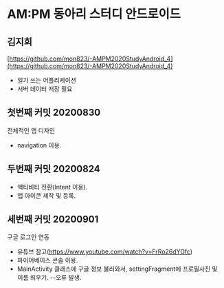 AM:PM 동아리 스터디 안드로이드
==

## 김지희
[https://github.com/mon823/-AMPM2020StudyAndroid_4](https://github.com/mon823/-AMPM2020StudyAndroid_4)
- 일기 쓰는 어플리케이션
- 서버 데이터 저장 필요

## 첫번째 커밋 20200830
전체적인 앱 디자인
- navigation 이용.


## 두번째 커밋 20200824
- 액티비티 전환(Intent 이용).
- 앱 아이콘 제작 및 등록.


## 세번째 커밋 20200901
구글 로그인 연동
- 유튜브 참고(https://www.youtube.com/watch?v=FrRo26dYGfc)
- 파이어베이스 콘솔 이용.
- MainActivity 클래스에 구글 정보 불러와서, settingFragment에 프로필사진 및 이름 띄우기.
--오류 발생.
